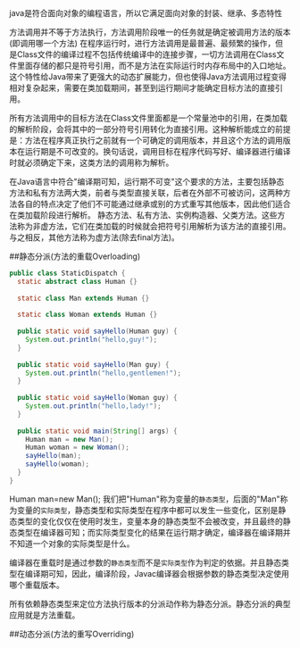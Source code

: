 java是符合面向对象的编程语言，所以它满足面向对象的封装、继承、多态特性

方法调用并不等于方法执行，方法调用阶段唯一的任务就是确定被调用方法的版本(即调用哪一个方法)
在程序运行时，进行方法调用是最普遍、最频繁的操作，但是Class文件的编译过程不包括传统编译中的连接步骤，一切方法调用在Class文件里面存储的都只是符号引用，而不是方法在实际运行时内存布局中的入口地址。这个特性给Java带来了更强大的动态扩展能力，但也使得Java方法调用过程变得相对复杂起来，需要在类加载期间，甚至到运行期间才能确定目标方法的直接引用。

所有方法调用中的目标方法在Class文件里面都是一个常量池中的引用，在类加载的解析阶段，会将其中的一部分符号引用转化为直接引用。这种解析能成立的前提是：方法在程序真正执行之前就有一个可确定的调用版本，并且这个方法的调用版本在运行期是不可改变的。换句话说，调用目标在程序代码写好、编译器进行编译时就必须确定下来，这类方法的调用称为解析。

在Java语言中符合"编译期可知，运行期不可变"这个要求的方法，主要包括静态方法和私有方法两大类，前者与类型直接关联，后者在外部不可被访问，这两种方法各自的特点决定了他们不可能通过继承或别的方式重写其他版本，因此他们适合在类加载阶段进行解析。
静态方法、私有方法、实例构造器、父类方法。这些方法称为非虚方法，它们在类加载的时候就会把符号引用解析为该方法的直接引用。与之相反，其他方法称为虚方法(除去final方法)。

##静态分派(方法的重载Overloading)
```java
public class StaticDispatch {
  static abstract class Human {}
  
  static class Man extends Human {}
  
  static class Woman extends Human {}
  
  public static void sayHello(Human guy) {
    System.out.println("hello,guy!");
  }
  
  public static void sayHello(Man guy) {
    System.out.println("hello,gentlemen!");
  }
  
  public static void sayHello(Woman guy) {
    System.out.println("hello,lady!");
  }
  
  public static void main(String[] args) {
    Human man = new Man();
    Human woman = new Woman();
    sayHello(man);
    sayHello(woman);
  }
}
```
Human man=new Man();
我们把"Human"称为变量的`静态类型`，后面的"Man"称为变量的`实际类型`，静态类型和实际类型在程序中都可以发生一些变化，区别是静态类型的变化仅仅在使用时发生，变量本身的静态类型不会被改变，并且最终的静态类型在编译器可知；而实际类型变化的结果在运行期才确定，编译器在编译期并不知道一个对象的实际类型是什么。

编译器在重载时是通过参数的`静态类型`而不是`实际类型`作为判定的依据。并且静态类型在编译期可知，因此，编译阶段，Javac编译器会根据参数的静态类型决定使用哪个重载版本。

所有依赖静态类型来定位方法执行版本的分派动作称为静态分派。静态分派的典型应用就是方法重载。

##动态分派(方法的重写Overriding)
